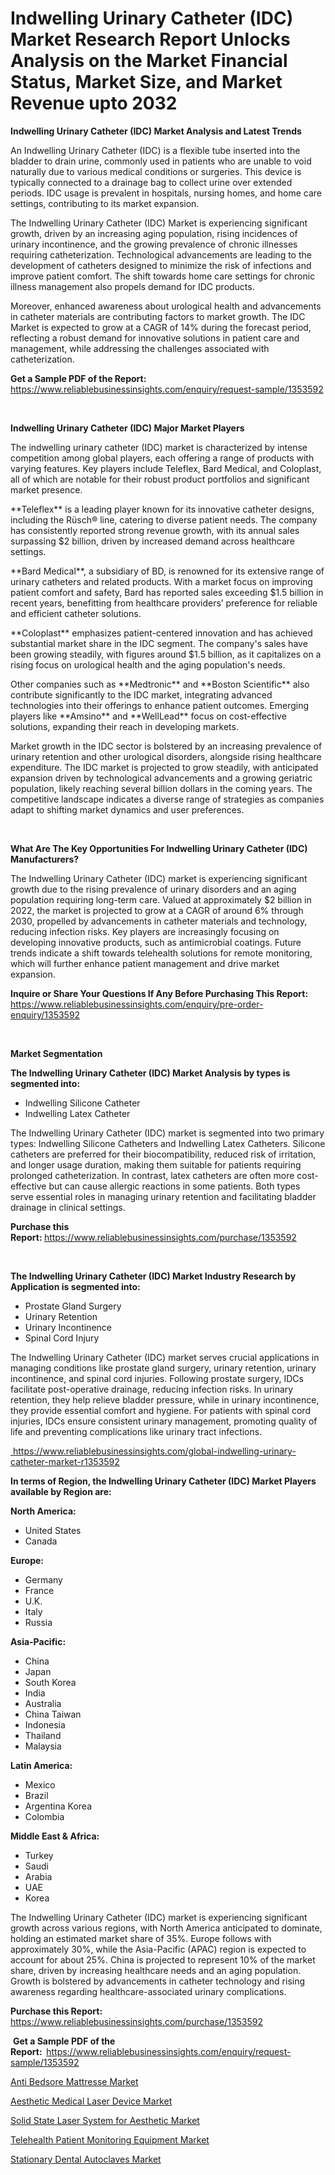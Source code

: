 <p><h1>Indwelling Urinary Catheter (IDC) Market Research Report Unlocks Analysis on the Market Financial Status, Market Size, and Market Revenue upto 2032</h1></p><p><strong>Indwelling Urinary Catheter (IDC) Market Analysis and Latest Trends</strong></p>
<p><p>An Indwelling Urinary Catheter (IDC) is a flexible tube inserted into the bladder to drain urine, commonly used in patients who are unable to void naturally due to various medical conditions or surgeries. This device is typically connected to a drainage bag to collect urine over extended periods. IDC usage is prevalent in hospitals, nursing homes, and home care settings, contributing to its market expansion.</p><p>The Indwelling Urinary Catheter (IDC) Market is experiencing significant growth, driven by an increasing aging population, rising incidences of urinary incontinence, and the growing prevalence of chronic illnesses requiring catheterization. Technological advancements are leading to the development of catheters designed to minimize the risk of infections and improve patient comfort. The shift towards home care settings for chronic illness management also propels demand for IDC products.</p><p>Moreover, enhanced awareness about urological health and advancements in catheter materials are contributing factors to market growth. The IDC Market is expected to grow at a CAGR of 14% during the forecast period, reflecting a robust demand for innovative solutions in patient care and management, while addressing the challenges associated with catheterization.</p></p>
<p><strong>Get a Sample PDF of the Report:&nbsp;</strong> <a href="https://www.reliablebusinessinsights.com/enquiry/request-sample/1353592?utm_campaign=60&utm_medium=2&utm_source=Github&utm_content=ia&utm_term=05032025&utm_id=indwelling-urinary-catheter-idc">https://www.reliablebusinessinsights.com/enquiry/request-sample/1353592</a></p>
<p>&nbsp;</p>
<p><strong>Indwelling Urinary Catheter (IDC) Major Market Players</strong></p>
<p><p>The indwelling urinary catheter (IDC) market is characterized by intense competition among global players, each offering a range of products with varying features. Key players include Teleflex, Bard Medical, and Coloplast, all of which are notable for their robust product portfolios and significant market presence.</p><p>**Teleflex** is a leading player known for its innovative catheter designs, including the Rüsch® line, catering to diverse patient needs. The company has consistently reported strong revenue growth, with its annual sales surpassing $2 billion, driven by increased demand across healthcare settings.</p><p>**Bard Medical**, a subsidiary of BD, is renowned for its extensive range of urinary catheters and related products. With a market focus on improving patient comfort and safety, Bard has reported sales exceeding $1.5 billion in recent years, benefitting from healthcare providers’ preference for reliable and efficient catheter solutions.</p><p>**Coloplast** emphasizes patient-centered innovation and has achieved substantial market share in the IDC segment. The company's sales have been growing steadily, with figures around $1.5 billion, as it capitalizes on a rising focus on urological health and the aging population's needs.</p><p>Other companies such as **Medtronic** and **Boston Scientific** also contribute significantly to the IDC market, integrating advanced technologies into their offerings to enhance patient outcomes. Emerging players like **Amsino** and **WellLead** focus on cost-effective solutions, expanding their reach in developing markets.</p><p>Market growth in the IDC sector is bolstered by an increasing prevalence of urinary retention and other urological disorders, alongside rising healthcare expenditure. The IDC market is projected to grow steadily, with anticipated expansion driven by technological advancements and a growing geriatric population, likely reaching several billion dollars in the coming years. The competitive landscape indicates a diverse range of strategies as companies adapt to shifting market dynamics and user preferences.</p></p>
<p>&nbsp;</p>
<p><strong>What Are The Key Opportunities For Indwelling Urinary Catheter (IDC) Manufacturers?</strong></p>
<p><p>The Indwelling Urinary Catheter (IDC) market is experiencing significant growth due to the rising prevalence of urinary disorders and an aging population requiring long-term care. Valued at approximately $2 billion in 2022, the market is projected to grow at a CAGR of around 6% through 2030, propelled by advancements in catheter materials and technology, reducing infection risks. Key players are increasingly focusing on developing innovative products, such as antimicrobial coatings. Future trends indicate a shift towards telehealth solutions for remote monitoring, which will further enhance patient management and drive market expansion.</p></p>
<p><strong>Inquire or Share Your Questions If Any Before Purchasing This Report:</strong> <a href="https://www.reliablebusinessinsights.com/enquiry/pre-order-enquiry/1353592?utm_campaign=60&utm_medium=2&utm_source=Github&utm_content=ia&utm_term=05032025&utm_id=indwelling-urinary-catheter-idc">https://www.reliablebusinessinsights.com/enquiry/pre-order-enquiry/1353592</a></p>
<p>&nbsp;</p>
<p><strong>Market Segmentation</strong></p>
<p><strong>The Indwelling Urinary Catheter (IDC) Market Analysis by types is segmented into:</strong></p>
<p><ul><li>Indwelling Silicone Catheter</li><li>Indwelling Latex Catheter</li></ul></p>
<p><p>The Indwelling Urinary Catheter (IDC) market is segmented into two primary types: Indwelling Silicone Catheters and Indwelling Latex Catheters. Silicone catheters are preferred for their biocompatibility, reduced risk of irritation, and longer usage duration, making them suitable for patients requiring prolonged catheterization. In contrast, latex catheters are often more cost-effective but can cause allergic reactions in some patients. Both types serve essential roles in managing urinary retention and facilitating bladder drainage in clinical settings.</p></p>
<p><strong>Purchase this Report:&nbsp;</strong><a href="https://www.reliablebusinessinsights.com/purchase/1353592?utm_campaign=60&utm_medium=2&utm_source=Github&utm_content=ia&utm_term=05032025&utm_id=indwelling-urinary-catheter-idc">https://www.reliablebusinessinsights.com/purchase/1353592</a></p>
<p>&nbsp;</p>
<p><strong>The Indwelling Urinary Catheter (IDC) Market Industry Research by Application is segmented into:</strong></p>
<p><ul><li>Prostate Gland Surgery</li><li>Urinary Retention</li><li>Urinary Incontinence</li><li>Spinal Cord Injury</li></ul></p>
<p><p>The Indwelling Urinary Catheter (IDC) market serves crucial applications in managing conditions like prostate gland surgery, urinary retention, urinary incontinence, and spinal cord injuries. Following prostate surgery, IDCs facilitate post-operative drainage, reducing infection risks. In urinary retention, they help relieve bladder pressure, while in urinary incontinence, they provide essential comfort and hygiene. For patients with spinal cord injuries, IDCs ensure consistent urinary management, promoting quality of life and preventing complications like urinary tract infections.</p></p>
<p><a href="https://www.reliablebusinessinsights.com/global-indwelling-urinary-catheter-market-r1353592?utm_campaign=60&utm_medium=2&utm_source=Github&utm_content=ia&utm_term=05032025&utm_id=indwelling-urinary-catheter-idc">&nbsp;https://www.reliablebusinessinsights.com/global-indwelling-urinary-catheter-market-r1353592</a></p>
<p><strong>In terms of Region, the Indwelling Urinary Catheter (IDC) Market Players available by Region are:</strong></p>
<p>
    <p> <strong> North America: </strong>
        <ul>
            <li>United States</li>
            <li>Canada</li>
        </ul>
        </p> 
    <p> <strong> Europe: </strong>
        <ul>
            <li>Germany</li>
            <li>France</li>
            <li>U.K.</li>
            <li>Italy</li>
            <li>Russia</li>
        </ul>
        </p> 
    <p> <strong> Asia-Pacific: </strong>
        <ul>
            <li>China</li>
            <li>Japan</li>
            <li>South Korea</li>
            <li>India</li>
            <li>Australia</li>
            <li>China Taiwan</li>
            <li>Indonesia</li>
            <li>Thailand</li>
            <li>Malaysia</li>
        </ul>
        </p> 
    <p> <strong> Latin America: </strong>
        <ul>
            <li>Mexico</li>
            <li>Brazil</li>
            <li>Argentina Korea</li>
            <li>Colombia</li>
        </ul>
        </p> 
    <p> <strong> Middle East & Africa: </strong>
        <ul>
            <li>Turkey</li>
            <li>Saudi</li>
            <li>Arabia</li>
            <li>UAE</li>
            <li>Korea</li>
        </ul>
    </p>
    </p>
<p><p>The Indwelling Urinary Catheter (IDC) market is experiencing significant growth across various regions, with North America anticipated to dominate, holding an estimated market share of 35%. Europe follows with approximately 30%, while the Asia-Pacific (APAC) region is expected to account for about 25%. China is projected to represent 10% of the market share, driven by increasing healthcare needs and an aging population. Growth is bolstered by advancements in catheter technology and rising awareness regarding healthcare-associated urinary complications.</p></p>
<p><strong>Purchase this Report: </strong><a href="https://www.reliablebusinessinsights.com/purchase/1353592?utm_campaign=60&utm_medium=2&utm_source=Github&utm_content=ia&utm_term=05032025&utm_id=indwelling-urinary-catheter-idc">https://www.reliablebusinessinsights.com/purchase/1353592</a></p>
<p>&nbsp;<strong>Get a Sample PDF of the Report:&nbsp;&nbsp;</strong><a href="https://www.reliablebusinessinsights.com/enquiry/request-sample/1353592?utm_campaign=60&utm_medium=2&utm_source=Github&utm_content=ia&utm_term=05032025&utm_id=indwelling-urinary-catheter-idc">https://www.reliablebusinessinsights.com/enquiry/request-sample/1353592</a></p>
<p><strong></strong></p>
<p><p><a href="https://github.com/joubehobock75/Market-Research-Report-List-1/blob/main/anti-bedsore-mattresse-market.md?utm_campaign=60&utm_medium=2&utm_source=Github&utm_content=ia&utm_term=05032025&utm_id=indwelling-urinary-catheter-idc">Anti Bedsore Mattresse Market</a></p><p><a href="https://github.com/ozolsgasko02/Market-Research-Report-List-1/blob/main/aesthetic-medical-laser-device-market.md?utm_campaign=60&utm_medium=2&utm_source=Github&utm_content=ia&utm_term=05032025&utm_id=indwelling-urinary-catheter-idc">Aesthetic Medical Laser Device Market</a></p><p><a href="https://github.com/puhakhommabh/Market-Research-Report-List-1/blob/main/solid-state-laser-system-for-aesthetic-market.md?utm_campaign=60&utm_medium=2&utm_source=Github&utm_content=ia&utm_term=05032025&utm_id=indwelling-urinary-catheter-idc">Solid State Laser System for Aesthetic Market</a></p><p><a href="https://github.com/mynaoanes/Market-Research-Report-List-1/blob/main/telehealth-patient-monitoring-equipment-market.md?utm_campaign=60&utm_medium=2&utm_source=Github&utm_content=ia&utm_term=05032025&utm_id=indwelling-urinary-catheter-idc">Telehealth Patient Monitoring Equipment Market</a></p><p><a href="https://github.com/supashcriana/Market-Research-Report-List-1/blob/main/stationary-dental-autoclaves-market.md?utm_campaign=60&utm_medium=2&utm_source=Github&utm_content=ia&utm_term=05032025&utm_id=indwelling-urinary-catheter-idc">Stationary Dental Autoclaves Market</a></p></p>